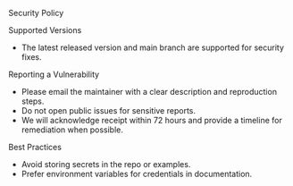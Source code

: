 Security Policy

Supported Versions
- The latest released version and main branch are supported for security fixes.

Reporting a Vulnerability
- Please email the maintainer with a clear description and reproduction steps.
- Do not open public issues for sensitive reports.
- We will acknowledge receipt within 72 hours and provide a timeline for remediation when possible.

Best Practices
- Avoid storing secrets in the repo or examples.
- Prefer environment variables for credentials in documentation.

